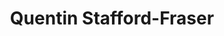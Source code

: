 ---
avatar: /images/people/quentinsf.jpg
avatar_small: /images/people/quentinsf_small.jpg
bio: Computer scientist, entrepreneur, part-time academic and full-time gadget enthusiast
  based in Cambridge, England.
homepage: http://quentinsf.com
instagram: null
linkedin: null
title: Quentin Stafford-Fraser
twitter: https://twitter.com/quentinsf
type: guest
username: quentinsf
youtube: null
---